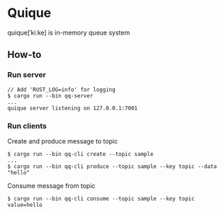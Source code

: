 # Quique
quique[ˈkiːke] is in-memory queue system

<!-- TODO -->
## How-to
### Run server
```
// Add 'RUST_LOG=info' for logging
$ cargo run --bin qq-server
...
quique server listening on 127.0.0.1:7001
```

### Run clients
Create and produce message to topic
```
$ cargo run --bin qq-cli create --topic sample
...
$ cargo run --bin qq-cli produce --topic sample --key topic --data "hello"
```

Consume message from topic
```
$ cargo run --bin qq-cli consume --topic sample --key topic
value=hello
```
